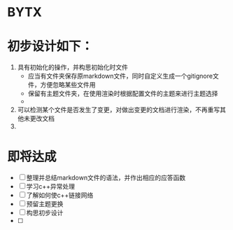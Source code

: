 # BYTX



# 初步设计如下：

1.  具有初始化的操作，并构思初始化时文件
    -   应当有文件夹保存原markdown文件，同时自定义生成一个gitignore文件，方便忽略某些文件用
    -    保留有主题文件夹，在使用渲染时根据配置文件的主题来进行主题选择
    -   
2.   可以检测某个文件是否发生了变更，对做出变更的文档进行渲染，不再重写其他未更改文档
3.  









# 即将达成

- [ ] 整理并总结markdown文件的语法，并作出相应的应答函数
- [ ] 学习c++异常处理
- [ ] 了解如何使c++链接网络
- [ ] 预留主题更换
- [ ] 构思初步设计
- [ ] 